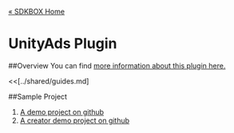 [&#171; SDKBOX Home](http://sdkbox.com)

<h1>UnityAds Plugin</h1>

##Overview
You can find [more information about this plugin here.](http://www.cocos2d-x.org/sdkbox/unityads)


<<[../shared/guides.md]


##Sample Project

1. [A demo project on github](https://github.com/sdkbox/sdkbox-sample-unityads)
2. [A creator demo project on github](https://github.com/sdkbox/sdkbox-sample-ccc200/tree/unityads)
